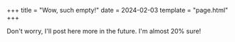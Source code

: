 +++
title = "Wow, such empty!"
date = 2024-02-03
template = "page.html"
+++

Don't worry, I'll post here more in the future. I'm almost 20% sure!
